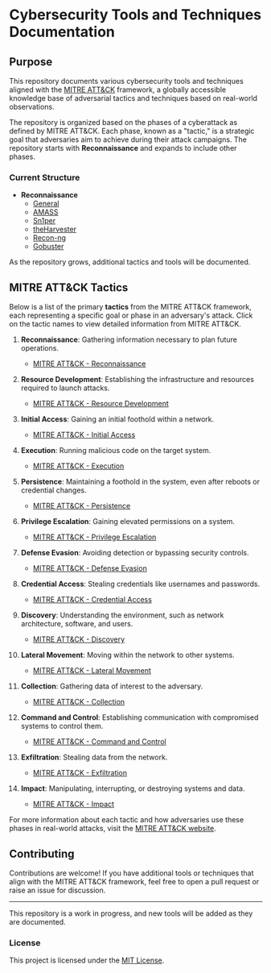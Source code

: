 # Cybersecurity Tools and Techniques Documentation

## Purpose
This repository documents various cybersecurity tools and techniques aligned with the [MITRE ATT&CK](https://attack.mitre.org/) framework, a globally accessible knowledge base of adversarial tactics and techniques based on real-world observations.

The repository is organized based on the phases of a cyberattack as defined by MITRE ATT&CK. Each phase, known as a "tactic," is a strategic goal that adversaries aim to achieve during their attack campaigns. The repository starts with **Reconnaissance** and expands to include other phases.

### Current Structure

- **Reconnaissance**
  - [General](./Reconnaissance/General.md)
  - [AMASS](./Reconnaissance/AMASS.md)
  - [Sn1per](./Reconnaissance/Sn1per.md)
  - [theHarvester](./Reconnaissance/theHarvester.md)
   - [Recon-ng](./Reconnaissance/Recon-ng.md)
   - [Gobuster](./Reconnaissance/Gobuster.md)


As the repository grows, additional tactics and tools will be documented.

## MITRE ATT&CK Tactics

Below is a list of the primary **tactics** from the MITRE ATT&CK framework, each representing a specific goal or phase in an adversary's attack. Click on the tactic names to view detailed information from MITRE ATT&CK.

1. **Reconnaissance**: Gathering information necessary to plan future operations.
   - [MITRE ATT&CK - Reconnaissance](https://attack.mitre.org/tactics/TA0043/)

2. **Resource Development**: Establishing the infrastructure and resources required to launch attacks.
   - [MITRE ATT&CK - Resource Development](https://attack.mitre.org/tactics/TA0042/)

3. **Initial Access**: Gaining an initial foothold within a network.
   - [MITRE ATT&CK - Initial Access](https://attack.mitre.org/tactics/TA0001/)

4. **Execution**: Running malicious code on the target system.
   - [MITRE ATT&CK - Execution](https://attack.mitre.org/tactics/TA0002/)

5. **Persistence**: Maintaining a foothold in the system, even after reboots or credential changes.
   - [MITRE ATT&CK - Persistence](https://attack.mitre.org/tactics/TA0003/)

6. **Privilege Escalation**: Gaining elevated permissions on a system.
   - [MITRE ATT&CK - Privilege Escalation](https://attack.mitre.org/tactics/TA0004/)

7. **Defense Evasion**: Avoiding detection or bypassing security controls.
   - [MITRE ATT&CK - Defense Evasion](https://attack.mitre.org/tactics/TA0005/)

8. **Credential Access**: Stealing credentials like usernames and passwords.
   - [MITRE ATT&CK - Credential Access](https://attack.mitre.org/tactics/TA0006/)

9. **Discovery**: Understanding the environment, such as network architecture, software, and users.
   - [MITRE ATT&CK - Discovery](https://attack.mitre.org/tactics/TA0007/)

10. **Lateral Movement**: Moving within the network to other systems.
    - [MITRE ATT&CK - Lateral Movement](https://attack.mitre.org/tactics/TA0008/)

11. **Collection**: Gathering data of interest to the adversary.
    - [MITRE ATT&CK - Collection](https://attack.mitre.org/tactics/TA0009/)

12. **Command and Control**: Establishing communication with compromised systems to control them.
    - [MITRE ATT&CK - Command and Control](https://attack.mitre.org/tactics/TA0011/)

13. **Exfiltration**: Stealing data from the network.
    - [MITRE ATT&CK - Exfiltration](https://attack.mitre.org/tactics/TA0010/)

14. **Impact**: Manipulating, interrupting, or destroying systems and data.
    - [MITRE ATT&CK - Impact](https://attack.mitre.org/tactics/TA0040/)

For more information about each tactic and how adversaries use these phases in real-world attacks, visit the [MITRE ATT&CK website](https://attack.mitre.org/).

## Contributing
Contributions are welcome! If you have additional tools or techniques that align with the MITRE ATT&CK framework, feel free to open a pull request or raise an issue for discussion.

---

This repository is a work in progress, and new tools will be added as they are documented.

### License
This project is licensed under the [MIT License](./LICENSE).
